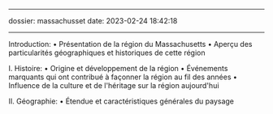 
---

dossier: massachusset
date: 2023-02-24 18:42:18


---

 Introduction: 
	• Présentation de la région du Massachusetts 
	• Aperçu des particularités géographiques et historiques de cette région

I. Histoire: 
	• Origine et développement de la région 
	• Événements marquants qui ont contribué à façonner la région au fil des années 
	• Influence de la culture et de l'héritage sur la région aujourd'hui 

II. Géographie: 
	• Étendue et caractéristiques générales du paysage 
